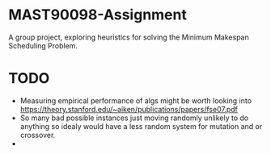 # MAST90098-Assignment
A group project, exploring heuristics for solving the Minimum Makespan 
Scheduling Problem.

# TODO
* Measuring empirical performance of algs might be worth looking into
https://theory.stanford.edu/~aiken/publications/papers/fse07.pdf
* So many bad possible instances just moving randomly unlikely to do anything
so idealy would have a less random system for mutation and or crossover.
* 